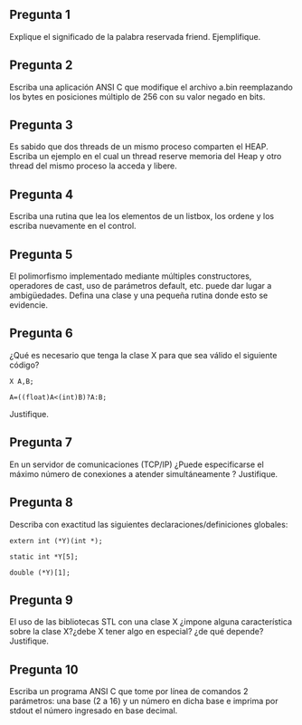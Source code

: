 ## Pregunta 1

Explique el significado de la palabra reservada friend. Ejemplifique.

## Pregunta 2
Escriba una aplicación ANSI C que modifique el archivo a.bin reemplazando los bytes en posiciones múltiplo de 256 con su valor negado en bits.

## Pregunta 3
Es sabido que dos threads de un mismo proceso comparten el HEAP. Escriba un ejemplo en el cual un thread reserve memoria del Heap y otro thread del mismo proceso la acceda y libere.

## Pregunta 4
Escriba una rutina que lea los elementos de un listbox, los ordene y los escriba nuevamente en el control.

## Pregunta 5
El polimorfismo implementado mediante múltiples constructores, operadores de cast, uso de parámetros default, etc. puede dar lugar a ambigüedades. Defina una clase y una pequeña rutina donde esto se evidencie.

## Pregunta 6
¿Qué es necesario que tenga la clase X para que sea válido el siguiente código?

```
X A,B;

A=((float)A<(int)B)?A:B;
```

Justifique.

## Pregunta 7
En un servidor de comunicaciones (TCP/IP) ¿Puede especificarse el máximo número de conexiones a atender simultáneamente ? Justifique.

## Pregunta 8
Describa con exactitud las siguientes declaraciones/definiciones globales:

```
extern int (*Y)(int *);

static int *Y[5];

double (*Y)[1];
```

## Pregunta 9
El uso de las bibliotecas STL con una clase X ¿impone alguna característica sobre la clase X?¿debe X tener algo en especial? ¿de qué depende? Justifique.

## Pregunta 10
Escriba un programa ANSI C que tome por línea de comandos 2 parámetros: una base (2 a 16) y un número en dicha base e imprima por stdout el número ingresado en base decimal.

